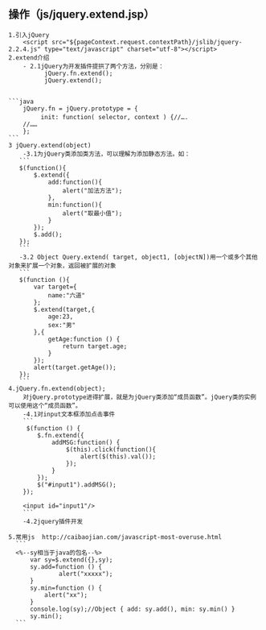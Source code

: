 
## 操作（js/jquery.extend.jsp）
    1.引入jQuery
        <script src="${pageContext.request.contextPath}/jslib/jquery-2.2.4.js" type="text/javascript" charset="utf-8"></script>
    2.extend介绍        
        - 2.1jQuery为开发插件提拱了两个方法，分别是：
              jQuery.fn.extend();
              jQuery.extend();
    
    
    ```java
        jQuery.fn = jQuery.prototype = {
        　　　init: function( selector, context ) {//….
        //……
        };
    ```
    3 jQuery.extend(object)
        -3.1为jQuery类添加类方法，可以理解为添加静态方法。如：
       ```
       $(function(){
           $.extend({
               add:function(){
                   alert("加法方法");
               },
               min:function(){
                   alert("取最小值");
               }
           });
           $.add();
       });
       ```
       -3.2 Object Query.extend( target, object1, [objectN])用一个或多个其他对象来扩展一个对象，返回被扩展的对象
       ```
       $(function (){
           var target={
               name:"六道"
           };
           $.extend(target,{
               age:23,
               sex:"男"
           },{
               getAge:function () {
                   return target.age;
               }
           });
           alert(target.getAge());
       });
       ```
    4.jQuery.fn.extend(object);
        对jQuery.prototype进得扩展，就是为jQuery类添加“成员函数”。jQuery类的实例可以使用这个“成员函数”。
        -4.1对input文本框添加点击事件
        ```
         $(function () {
            $.fn.extend({
                addMSG:function() {
                    $(this).click(function(){
                        alert($(this).val());
                    });
                }
            });
            $("#input1").addMSG();
        });
        
        <input id="input1"/>
        ```
        -4.2jquery插件开发
        
    5.常用js  http://caibaojian.com/javascript-most-overuse.html
      ```
      <%--sy相当于java的包名--%>
          var sy=$.extend({},sy);
          sy.add=function () {
                  alert("xxxxx");
          }
          sy.min=function () {
              alert("xx");
          }
          console.log(sy);//Object { add: sy.add(), min: sy.min() }
          sy.min();
      ```